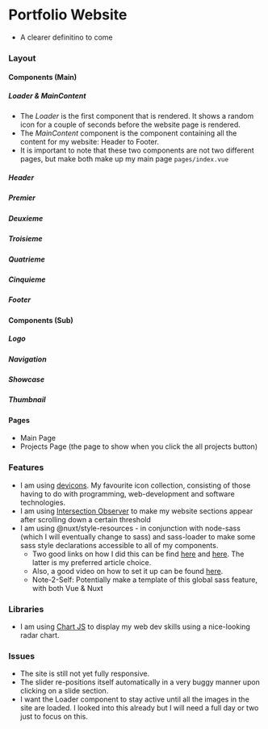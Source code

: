 # Portfolio Website
- A clearer definitino to come 
  
### Layout
#### Components (Main)
##### Loader & MainContent
- The *Loader* is the first component that is rendered. It shows a random icon for a couple of seconds before the website page is rendered.
- The *MainContent* component is the component containing all the content for my website: Header to Footer.
- It is important to note that these two components are not two different pages, but make both make up my main page ```pages/index.vue```

##### Header
##### Premier
##### Deuxieme
##### Troisieme
##### Quatrieme
##### Cinquieme
##### Footer

#### Components (Sub)
##### Logo
##### Navigation
##### Showcase
##### Thumbnail

#### Pages
  - Main Page
  - Projects Page (the page to show when you click the all projects button)

### Features
- I am using [devicons](https://devicon.dev/). My favourite icon collection, consisting of those having to do with programming, web-development and software technologies. 
- I am using [Intersection Observer](https://developer.mozilla.org/en-US/docs/Web/API/Intersection_Observer_API) to make my website sections appear after scrolling down a certain threshold
- I am using @nuxt/style-resources - in conjunction with node-sass (which I will eventually change to sass) and sass-loader to make some sass style declarations accessible to all of my components.
  - Two good links on how I did this can be find [here](https://medium.com/@wearethreebears/globally-accessible-css-and-scss-sass-in-your-nuxt-component-files-7c1c012d31bd) and [here](https://hackernoon.com/how-i-use-scss-variables-mixins-functions-globally-in-nuxt-js-projects-while-compiling-css-utilit-58bb6ff30438). The latter is my preferred article choice. 
  - Also, a good video on how to set it up can be found [here](https://www.youtube.com/watch?v=c2ciRAGJMDM&ab_channel=WatchandLearn).
  - Note-2-Self: Potentially make a template of this global sass feature, with both Vue & Nuxt


### Libraries
- I am using [Chart JS](https://www.chartjs.org/) to display my web dev skills using a nice-looking radar chart.

### Issues
- The site is still not yet fully responsive.
- The slider re-positions itself automatically in a very buggy manner upon clicking on a slide section.
- I want the Loader component to stay active until all the images in the site are loaded. I looked into this already but I will need a full day or two just to focus on this.